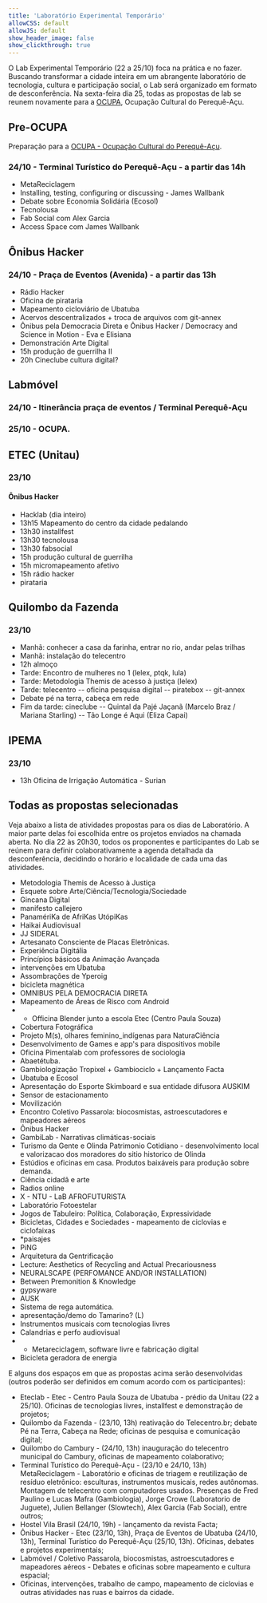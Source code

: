 ```yaml
---
title: 'Laboratório Experimental Temporário'
allowCSS: default
allowJS: default
show_header_image: false
show_clickthrough: true
---
```


O Lab Experimental Temporário (22 a 25/10) foca na prática e no fazer. Buscando transformar a cidade inteira em um abrangente laboratório de tecnologia, cultura e participação social, o Lab será organizado em formato de desconferência. Na sexta-feira dia 25, todas as propostas de lab se reunem novamente para a [OCUPA](../ocupa), Ocupação Cultural do Perequê-Açu.

## Pre-OCUPA

Preparação para a [OCUPA - Ocupação Cultural do Perequê-Açu](../ocupa).

### 24/10 - Terminal Turístico do Perequê-Açu - a partir das 14h

- MetaReciclagem
- Installing, testing, configuring or discussing - James Wallbank
- Debate sobre Economia Solidária (Ecosol)
- Tecnolousa
- Fab Social com Alex Garcia
- Access Space com James Wallbank

## Ônibus Hacker

### 24/10 - Praça de Eventos (Avenida) - a partir das 13h

- Rádio Hacker
- Oficina de pirataria
- Mapeamento cicloviário de Ubatuba
- Acervos descentralizados + troca de arquivos com git-annex
- Ônibus pela Democracia Direta e Ônibus Hacker / Democracy and Science in Motion - Eva e Elisiana
- Demonstración Arte Digital
- 15h produção de guerrilha II
- 20h Cineclube cultura digital?

## Labmóvel

### 24/10 - Itinerância praça de eventos / Terminal Perequê-Açu

### 25/10 - OCUPA.

## ETEC (Unitau)

### 23/10

#### Ônibus Hacker

- Hacklab (dia inteiro)
- 13h15 Mapeamento do centro da cidade pedalando
- 13h30 installfest
- 13h30 tecnolousa
- 13h30 fabsocial
- 15h produção cultural de guerrilha
- 15h micromapeamento afetivo
- 15h rádio hacker
- pirataria

## Quilombo da Fazenda

### 23/10

- Manhã: conhecer a casa da farinha, entrar no rio, andar pelas trilhas
- Manhã: instalação do telecentro
- 12h almoço
- Tarde: Encontro de mulheres no 1 (lelex, ptqk, lula)
- Tarde: Metodologia Themis de acesso à justiça (lelex)
- Tarde: telecentro
-- oficina pesquisa digital
-- piratebox
-- git-annex
- Debate pé na terra, cabeça em rede
- Fim da tarde: cineclube
-- Quintal da Pajé Jaçanã (Marcelo Braz / Mariana Starling)
-- Tão Longe é Aqui (Eliza Capai)

## IPEMA

### 23/10

- 13h Oficina de Irrigação Automática - Surian

## Todas as propostas selecionadas

Veja abaixo a lista de atividades propostas para os dias de Laboratório. A maior parte delas foi escolhida entre os projetos enviados na chamada aberta. No dia 22 às 20h30, todos os proponentes e participantes do Lab se reúnem para definir colaborativamente a agenda detalhada da desconferência, decidindo o horário e localidade de cada uma das atividades.

* Metodologia Themis de Acesso à Justiça
* Esquete sobre Arte/Ciência/Tecnologia/Sociedade
* Gincana Digital
* manifesto callejero
* PanamériKa de AfriKas UtópiKas
* Haikai Audiovisual
* JJ SIDERAL
* Artesanato Consciente de Placas Eletrônicas.
* Experiência Digitália
* Princípios básicos da Animação Avançada
* intervenções em Ubatuba
* Assombrações de Yperoig
* bicicleta magnética
* OMNIBUS PELA DEMOCRACIA DIRETA
* Mapeamento de Áreas de Risco com Android
* * Officina Blender junto a escola Etec (Centro Paula Souza)
* Cobertura Fotográfica
* Projeto M(s), olhares feminino_indígenas para NaturaCiência
* Desenvolvimento de Games e app's para dispositivos mobile
* Oficina Pimentalab com professores de sociologia
* Abaetétuba.
* Gambiologização Tropixel + Gambiociclo + Lançamento Facta
* Ubatuba e Ecosol
* Apresentação do Esporte Skimboard e sua entidade difusora AUSKIM
* Sensor de estacionamento
* Movilización
* Encontro Coletivo Passarola: biocosmistas, astroescutadores e mapeadores aéreos
* Ônibus Hacker
* GambiLab - Narrativas climáticas-sociais
* Turismo da Gente e Olinda Patrimonio Cotidiano - desenvolvimento local e valorizacao dos moradores do sitio historico de Olinda
* Estúdios e oficinas em casa. Produtos baixáveis para produção sobre demanda.
* Ciência cidadã e arte
* Radios online
* X - NTU - LaB AFROFUTURISTA
* Laboratório Fotoestelar
* Jogos de Tabuleiro: Política, Colaboração, Expressividade
* Bicicletas, Cidades e Sociedades - mapeamento de ciclovias e ciclofaixas
* *paisajes
* PiNG
* Arquitetura da Gentrificação
* Lecture: Aesthetics of Recycling and Actual Precariousness
* NEURALSCAPE (PERFOMANCE AND/OR INSTALLATION)
* Between Premonition & Knowledge
* gypsyware
* AUSK
* Sistema de rega automática.
* apresentação/demo do Tamarino? (L)
* Instrumentos musicais com tecnologias livres
* Calandrias e perfo audiovisual
* * Metareciclagem, software livre e fabricação digital
* Bicicleta geradora de energia

E alguns dos espaços em que as propostas acima serão desenvolvidas (outros poderão ser definidos em comum acordo com os participantes):

* Eteclab - Etec - Centro Paula Souza de Ubatuba - prédio da Unitau (22 a 25/10). Oficinas de tecnologias livres, installfest e demonstração de projetos;
* Quilombo da Fazenda - (23/10, 13h) reativação do Telecentro.br; debate Pé na Terra, Cabeça na Rede; oficinas de pesquisa e comunicação digital;
* Quilombo do Cambury - (24/10, 13h) inauguração do telecentro municipal do Cambury, oficinas de mapeamento colaborativo;
* Terminal Turístico do Perequê-Açu - (23/10 e 24/10, 13h) MetaReciclagem - Laboratório e oficinas de triagem e reutilização de resíduo eletrônico: esculturas, instrumentos musicais, redes autônomas. Montagem de telecentro com computadores usados. Presenças de Fred Paulino e Lucas Mafra (Gambiologia), Jorge Crowe (Laboratorio de Juguete), Julien Bellanger (Slowtech), Alex Garcia (Fab Social), entre outros;
* Hostel Vila Brasil (24/10, 19h) - lançamento da revista Facta;
* Ônibus Hacker - Etec (23/10, 13h), Praça de Eventos de Ubatuba (24/10, 13h), Terminal Turístico do Perequê-Açu (25/10, 13h). Oficinas, debates e projetos experimentais;
* Labmóvel / Coletivo Passarola, biocosmistas, astroescutadores e mapeadores aéreos - Debates e oficinas sobre mapeamento e cultura espacial;
* Oficinas, intervenções, trabalho de campo, mapeamento de ciclovias e outras atividades nas ruas e bairros da cidade.
